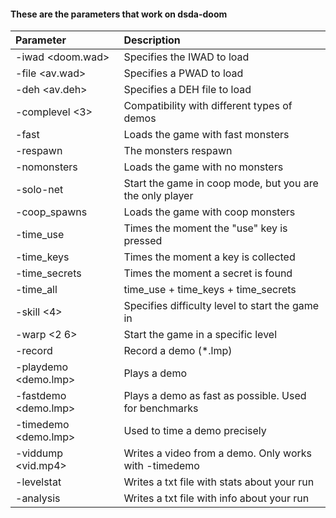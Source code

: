 #### These are the parameters that work on dsda-doom

| Parameter                                        | Description                                                |
| :-------------                                   | :----------                                                |
| -iwad <doom.wad>                                 | Specifies the IWAD to load                                 |
| -file <av.wad>                                   | Specifies a PWAD to load                                   |
| -deh <av.deh>                                    | Specifies a DEH file to load                               |
| -complevel <3>                                   | Compatibility with different types of demos                |
| -fast                                            | Loads the game with fast monsters                          |
| -respawn                                         | The monsters respawn                                       |
| -nomonsters                                      | Loads the game with no monsters                            |
| -solo-net                                        | Start the game in coop mode, but you are the only player   |
| -coop_spawns                                     | Loads the game with coop monsters                          |
| -time_use                                        | Times the moment the "use" key is pressed                  |
| -time_keys                                       | Times the moment a key is collected                        |
| -time_secrets                                    | Times the moment a secret is found                         |
| -time_all                                        | time_use + time_keys + time_secrets                        |
| -skill <4>                                       | Specifies difficulty level to start the game in            |
| -warp <2 6>                                      | Start the game in a specific level                         |
| -record <demoName>                               | Record a demo (*.lmp)                                      |
| -playdemo <demo.lmp>                             | Plays a demo                                               |
| -fastdemo <demo.lmp>                             | Plays a demo as fast as possible. Used for benchmarks      |
| -timedemo <demo.lmp>                             | Used to time a demo precisely                              |
| -viddump <vid.mp4>                               | Writes a video from a demo. Only works with -timedemo      |
| -levelstat                                       | Writes a txt file with stats about your run                |
| -analysis                                        | Writes a txt file with info about your run                 |
  
